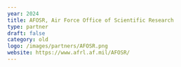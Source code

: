```yaml
---
year: 2024
title: AFOSR, Air Force Office of Scientific Research
type: partner
draft: false
category: old
logo: /images/partners/AFOSR.png
website: https://www.afrl.af.mil/AFOSR/
---
```

